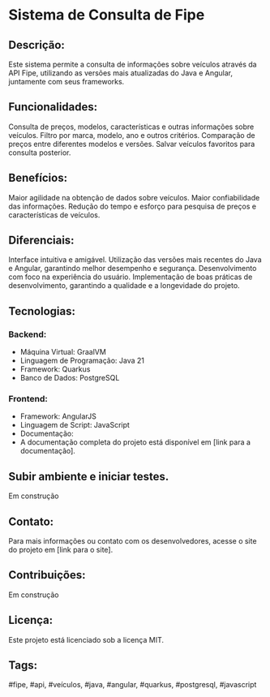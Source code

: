 # Sistema de Consulta de Fipe

## Descrição:
Este sistema permite a consulta de informações sobre veículos através da API Fipe, utilizando as versões mais atualizadas do Java e Angular, juntamente com seus frameworks.

## Funcionalidades:
Consulta de preços, modelos, características e outras informações sobre veículos.
Filtro por marca, modelo, ano e outros critérios.
Comparação de preços entre diferentes modelos e versões.
Salvar veículos favoritos para consulta posterior.

## Benefícios:
Maior agilidade na obtenção de dados sobre veículos.
Maior confiabilidade das informações.
Redução do tempo e esforço para pesquisa de preços e características de veículos.

## Diferenciais:
Interface intuitiva e amigável.
Utilização das versões mais recentes do Java e Angular, garantindo melhor desempenho e segurança.
Desenvolvimento com foco na experiência do usuário.
Implementação de boas práticas de desenvolvimento, garantindo a qualidade e a longevidade do projeto.

## Tecnologias:
### Backend:
* Máquina Virtual: GraalVM
* Linguagem de Programação: Java 21
* Framework: Quarkus
* Banco de Dados: PostgreSQL
### Frontend:
* Framework: AngularJS
* Linguagem de Script: JavaScript
* Documentação:
* A documentação completa do projeto está disponível em [link para a documentação].

## Subir ambiente e iniciar testes.
Em construção

## Contato:
Para mais informações ou contato com os desenvolvedores, acesse o site do projeto em [link para o site].

[//]: # (Screenshots:)

[//]: # (Tela inicial do sistema: <URL inválido removido>)

[//]: # (Tela de consulta de veículos: <URL inválido removido>)

[//]: # (Tela de comparação de preços: <URL inválido removido>)

[//]: # (Tela de favoritos: <URL inválido removido>)

[//]: # (Agradecimentos:)

[//]: # (Agradecemos a todos que contribuíram para o desenvolvimento deste projeto.)

## Contribuições:
Em construção

[//]: # (Se você deseja contribuir para este projeto, por favor, acesse o guia de contribuições em [link para o guia de contribuições].)

## Licença:
Este projeto está licenciado sob a licença MIT.

## Tags:
#fipe, #api, #veículos, #java, #angular, #quarkus, #postgresql, #javascript
